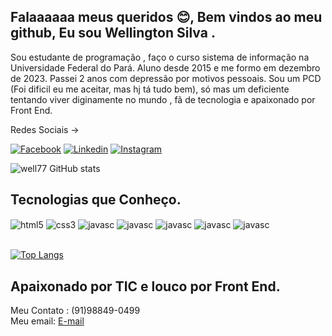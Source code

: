 ## Falaaaaaa meus queridos 😊, Bem vindos ao meu github, Eu sou Wellington Silva . 


Sou estudante de programação , faço o curso sistema de informação na Universidade Federal do Pará.
Aluno desde 2015 e me formo em dezembro de 2023. Passei 2 anos com depressão por motivos pessoais. Sou um PCD (Foi dificil eu me aceitar, mas hj tá tudo bem), só mas um deficiente tentando viver diginamente no mundo , fã de tecnologia e apaixonado por Front End.

Redes Sociais ->

[![Facebook](https://img.shields.io/badge/Facebook-1877F2?style=for-the-badge&logo=facebook&logoColor=white)](https://web.facebook.com/profile.php?id=100091464671928)
[![Linkedin](https://img.shields.io/badge/LinkedIn-0077B5?style=for-the-badge&logo=linkedin&logoColor=white)](https://www.linkedin.com/in/wellington-silva-544464214/?lipi=urn%3Ali%3Apage%3Ad_flagship3_notifications%3B%2BybbsUQKSlOgXe62xMh2ew%3D%3D)
[![Instagram](https://img.shields.io/badge/Instagram-E4405F?style=for-the-badge&logo=instagram&logoColor=white)](https://www.instagram.com/wellington_sinva/)


![well77 GitHub stats](https://github-readme-stats.vercel.app/api?username=well77&show_icons=true&theme=radical)


## Tecnologias que Conheço.

<div style='display: inline_block '>
<img align="center" alt="html5" src="https://img.shields.io/badge/HTML5-E34F26?style=for-the-badge&logo=html5&logoColor=white"/>
<img align="center" alt="css3" src="https://img.shields.io/badge/CSS3-1572B6?style=for-the-badge&logo=css3&logoColor=orange"/>
<img align="center" alt="javasc" src="https://img.shields.io/badge/JavaScript-323330?style=for-the-badge&logo=javascript&logoColor=F7DF1E"/>
<img align="center" alt="javasc" src="https://img.shields.io/badge/Python-14354C?style=for-the-badge&logo=python&logoColor=white"/>
<img align="center" alt="javasc" src="https://img.shields.io/badge/React-20232A?style=for-the-badge&logo=react&logoColor=61DAFB"/>
<img align="center" alt="javasc" src="https://img.shields.io/badge/React_Native-20232A?style=for-the-badge&logo=react&logoColor=61DAFB"/>
<img align="center" alt="javasc" src="https://img.shields.io/badge/MySQL-00000F?style=for-the-badge&logo=mysql&logoColor=white"/>
</div><br>

[![Top Langs](https://github-readme-stats.vercel.app/api/top-langs/?username=well777)](https://github.com/well777/github-readme-stats)

## Apaixonado por TIC e louco por Front End.

Meu Contato : (91)98849-0499 <br>
Meu email: <a href="wellinsantos84@gmail.com/">E-mail</a>

